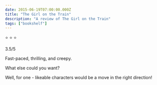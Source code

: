 ```yaml
---    
date: 2015-06-19T07:00:00.000Z
title: "The Girl on the Train"
description: "A review of The Girl on the Train"
tags: ["bookshelf"]
---   
```

⭐ ⭐ ⭐ 

3.5/5

Fast-paced, thrilling, and creepy. 

What else could you want? 

Well, for one - likeable characters would be a move in the right direction!